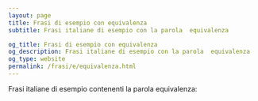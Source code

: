 ```yaml
---
layout: page
title: Frasi di esempio con equivalenza 
subtitle: Frasi italiane di esempio con la parola  equivalenza

og_title: Frasi di esempio con equivalenza 
og_description: Frasi italiane di esempio con la parola  equivalenza
og_type: website
permalink: /frasi/e/equivalenza.html
---
```


Frasi italiane di esempio contenenti la parola equivalenza:


